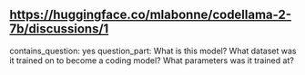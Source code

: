 ## https://huggingface.co/mlabonne/codellama-2-7b/discussions/1

contains_question: yes
question_part: What is this model?
What dataset was it trained on to become a coding model?
What parameters was it trained at?